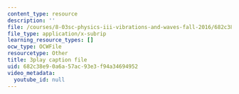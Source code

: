 ```yaml
---
content_type: resource
description: ''
file: /courses/8-03sc-physics-iii-vibrations-and-waves-fall-2016/682c38e90a6a57ac93e3f94a34694952_J1uHGy1tRmM.vtt
file_type: application/x-subrip
learning_resource_types: []
ocw_type: OCWFile
resourcetype: Other
title: 3play caption file
uid: 682c38e9-0a6a-57ac-93e3-f94a34694952
video_metadata:
  youtube_id: null
---
```

